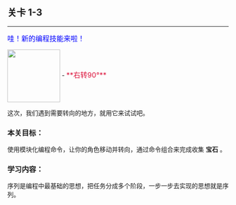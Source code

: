 ## 关卡 1-3

------
<font color=#0000FF size=3>哇！新的编程技能来啦！</font>

<img src="./scene/image/turn_right.png" width = "120" alt="" align=center />
 - <font color=#DC143C size=3>**右转90°**</font>
 
 
这次，我们遇到需要转向的地方，就用它来试试吧。

### 本关目标：
使用模块化编程命令，让你的角色移动并转向，通过命令组合来完成收集 **宝石** 。

### 学习内容：
序列是编程中最基础的思想，把任务分成多个阶段，一步一步去实现的思想就是序列。
